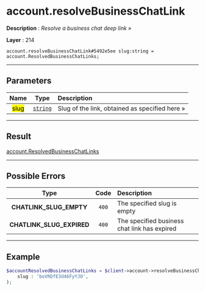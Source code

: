 # account.resolveBusinessChatLink

**Description** : *Resolve a business chat deep link &raquo;*

**Layer** : 214

```tl
account.resolveBusinessChatLink#5492e5ee slug:string = account.ResolvedBusinessChatLinks;
```

---

## Parameters

| Name | Type | Description |
| :---: | :---: | :--- |
| <mark>slug</mark> | [`string`](type/string) | Slug of the link, obtained as specified here » |

---

## Result

[account.ResolvedBusinessChatLinks](type/account.ResolvedBusinessChatLinks)

---

## Possible Errors

| Type | Code | Description |
| :---: | :---: | :--- |
| **CHATLINK_SLUG_EMPTY** | `400` | The specified slug is empty |
| **CHATLINK_SLUG_EXPIRED** | `400` | The specified business chat link has expired |

---

## Example

```php
$accountResolvedBusinessChatLinks = $client->account->resolveBusinessChatLink(
	slug : 'boVRDfE3d46FyYJO',
);
```